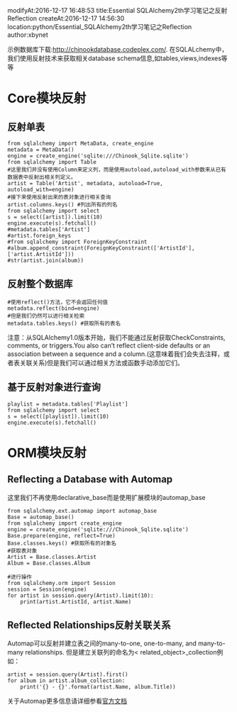 modifyAt:2016-12-17 16:48:53
title:Essential SQLAlchemy2th学习笔记之反射Reflection
createAt:2016-12-17 14:56:30
location:python/Essential_SQLAlchemy2th学习笔记之Reflection
author:xbynet

示例数据库下载:http://chinookdatabase.codeplex.com/.
在SQLALchemy中，我们使用反射技术来获取相关database schema信息,如tables,views,indexes等等
# Core模块反射
## 反射单表
```
from sqlalchemy import MetaData, create_engine
metadata = MetaData()
engine = create_engine('sqlite:///Chinook_Sqlite.sqlite')
from sqlalchemy import Table
#这里我们并没有使用Column来定义列，而是使用autoload,autoload_with参数来从已有数据表中反射出相关列定义。
artist = Table('Artist', metadata, autoload=True, autoload_with=engine)
#接下来使用反射出来的表对象进行相关查询
artist.columns.keys() #列出所有的列名
from sqlalchemy import select
s = select([artist]).limit(10)
engine.execute(s).fetchall()
#metadata.tables['Artist']
#artist.foreign_keys
#from sqlalchemy import ForeignKeyConstraint
#album.append_constraint(ForeignKeyConstraint(['ArtistId'], ['artist.ArtistId']))
#str(artist.join(album))
```

## 反射整个数据库
```
#使用reflect()方法，它不会返回任何值
metadata.reflect(bind=engine)
#但是我们仍然可以进行相关检索
metadata.tables.keys() #获取所有的表名
```

注意：从SQLAlchemy1.0版本开始，我们不能通过反射获取CheckConstraints, comments, or triggers.You also can’t reflect client-side defaults or an association between a sequence and a column.(这意味着我们会失去注释，或者表关联关系)但是我们可以通过相关方法或函数手动添加它们。

## 基于反射对象进行查询
```
playlist = metadata.tables['Playlist']
from sqlalchemy import select
s = select([playlist]).limit(10)
engine.execute(s).fetchall()
```

# ORM模块反射
## Reflecting a Database with Automap
这里我们不再使用declarative_base而是使用扩展模块的automap_base

```
from sqlalchemy.ext.automap import automap_base
Base = automap_base()
from sqlalchemy import create_engine
engine = create_engine('sqlite:///Chinook_Sqlite.sqlite')
Base.prepare(engine, reflect=True)
Base.classes.keys() #获取所有的对象名
#获取表对象
Artist = Base.classes.Artist
Album = Base.classes.Album

#进行操作
from sqlalchemy.orm import Session
session = Session(engine)
for artist in session.query(Artist).limit(10):
    print(artist.ArtistId, artist.Name)
```

## Reflected Relationships反射关联关系
Automap可以反射并建立表之间的many-to-one, one-to-many, and many-to-many relationships.
但是建立关联列的命名为< related_object>_collection例如：

```
artist = session.query(Artist).first()
for album in artist.album_collection:
    print('{} - {}'.format(artist.Name, album.Title))
```

关于Automap更多信息请详细参看[官方文档](http://docs.sqlalchemy.org/en/latest/orm/extensions/automap.html)
